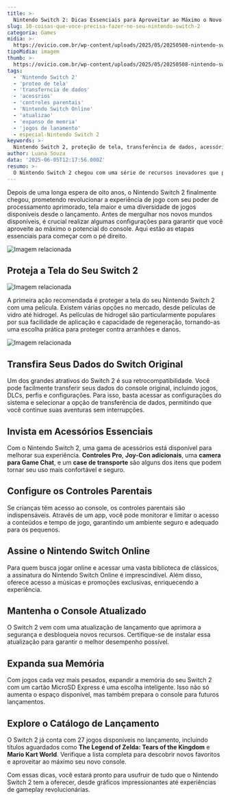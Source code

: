 ```yaml
---
title: >-
  Nintendo Switch 2: Dicas Essenciais para Aproveitar ao Máximo o Novo Console
slug: 10-coisas-que-voce-precisa-fazer-no-seu-nintendo-switch-2
categoria: Games
midia: >-
  https://ovicio.com.br/wp-content/uploads/2025/05/20250508-nintendo-switch-2-estimativa-vendas.webp
tipoMidia: imagem
thumb: >-
  https://ovicio.com.br/wp-content/uploads/2025/05/20250508-nintendo-switch-2-estimativa-vendas.webp
tags:
  - 'Nintendo Switch 2'
  - 'proteo de tela'
  - 'transferncia de dados'
  - 'acessrios'
  - 'controles parentais'
  - 'Nintendo Switch Online'
  - 'atualizao'
  - 'expanso de memria'
  - 'jogos de lanamento'
  - especial-Nintendo Switch 2
keywords: >-
  Nintendo Switch 2, proteção de tela, transferência de dados, acessórios, controles parentais, Nintendo Switch Online, atualização, expansão de memória, jogos de lançamento
author: Luana Souza
data: '2025-06-05T12:17:56.000Z'
resumo: >-
  O Nintendo Switch 2 chegou com uma série de recursos inovadores que prometem aprimorar a experiência de jogo. Descubra como otimizar seu uso com dicas práticas e essenciais.
---
```


Depois de uma longa espera de oito anos, o Nintendo Switch 2 finalmente chegou, prometendo revolucionar a experiência de jogo com seu poder de processamento aprimorado, tela maior e uma diversidade de jogos disponíveis desde o lançamento. Antes de mergulhar nos novos mundos disponíveis, é crucial realizar algumas configurações para garantir que você aproveite ao máximo o potencial do console. Aqui estão as etapas essenciais para começar com o pé direito.

![Imagem relacionada](https://i0.wp.com/ovicio.com.br/wp-content/uploads/2025/06/20250605-captura-de-tela-2025-06-05-as-08-44-23.png?resize=711%2C356&ssl=1)

## Proteja a Tela do Seu Switch 2

![Imagem relacionada](https://i0.wp.com/ovicio.com.br/wp-content/uploads/2025/06/20250605-captura-de-tela-2025-06-05-as-09-02-26.png?resize=667%2C348&ssl=1)

A primeira ação recomendada é proteger a tela do seu Nintendo Switch 2 com uma película. Existem várias opções no mercado, desde películas de vidro até hidrogel. As películas de hidrogel são particularmente populares por sua facilidade de aplicação e capacidade de regeneração, tornando-as uma escolha prática para proteger contra arranhões e danos.

![Imagem relacionada](https://i0.wp.com/ovicio.com.br/wp-content/uploads/2025/06/20250605-captura-de-tela-2025-06-05-as-09-04-59.png?resize=706%2C331&ssl=1)

## Transfira Seus Dados do Switch Original

Um dos grandes atrativos do Switch 2 é sua retrocompatibilidade. Você pode facilmente transferir seus dados do console original, incluindo jogos, DLCs, perfis e configurações. Para isso, basta acessar as configurações do sistema e selecionar a opção de transferência de dados, permitindo que você continue suas aventuras sem interrupções.

## Invista em Acessórios Essenciais

Com o Nintendo Switch 2, uma gama de acessórios está disponível para melhorar sua experiência. **Controles Pro**, **Joy-Con adicionais**, uma **camera para Game Chat**, e um **case de transporte** são alguns dos itens que podem tornar seu uso mais confortável e seguro.

## Configure os Controles Parentais

Se crianças têm acesso ao console, os controles parentais são indispensáveis. Através de um app, você pode monitorar e limitar o acesso a conteúdos e tempo de jogo, garantindo um ambiente seguro e adequado para os pequenos.

## Assine o Nintendo Switch Online

Para quem busca jogar online e acessar uma vasta biblioteca de clássicos, a assinatura do Nintendo Switch Online é imprescindível. Além disso, oferece acesso a músicas e promoções exclusivas, enriquecendo a experiência.

## Mantenha o Console Atualizado

O Switch 2 vem com uma atualização de lançamento que aprimora a segurança e desbloqueia novos recursos. Certifique-se de instalar essa atualização para garantir o melhor desempenho possível.

## Expanda sua Memória

Com jogos cada vez mais pesados, expandir a memória do seu Switch 2 com um cartão MicroSD Express é uma escolha inteligente. Isso não só aumenta o espaço disponível, mas também prepara o console para futuros lançamentos.

## Explore o Catálogo de Lançamento

O Switch 2 já conta com 27 jogos disponíveis no lançamento, incluindo títulos aguardados como **The Legend of Zelda: Tears of the Kingdom** e **Mario Kart World**. Verifique a lista completa para descobrir novos favoritos e aproveitar ao máximo seu novo console.

Com essas dicas, você estará pronto para usufruir de tudo que o Nintendo Switch 2 tem a oferecer, desde gráficos impressionantes até experiências de gameplay revolucionárias.